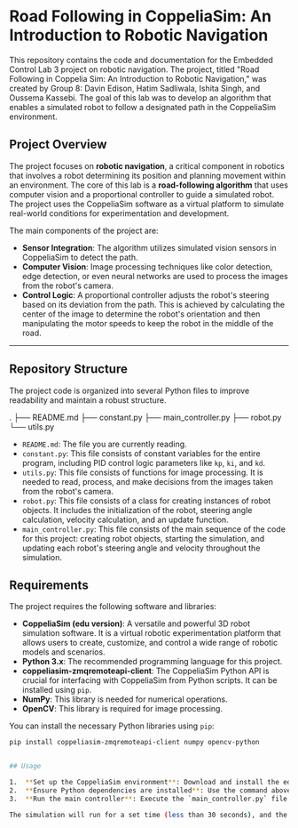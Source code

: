 # Road Following in CoppeliaSim: An Introduction to Robotic Navigation

This repository contains the code and documentation for the Embedded Control Lab 3 project on robotic navigation. The project, titled "Road Following in Coppelia Sim: An Introduction to Robotic Navigation," was created by Group 8: Davin Edison, Hatim Sadliwala, Ishita Singh, and Oussema Kassebi. The goal of this lab was to develop an algorithm that enables a simulated robot to follow a designated path in the CoppeliaSim environment.

## Project Overview

The project focuses on **robotic navigation**, a critical component in robotics that involves a robot determining its position and planning movement within an environment. The core of this lab is a **road-following algorithm** that uses computer vision and a proportional controller to guide a simulated robot. The project uses the CoppeliaSim software as a virtual platform to simulate real-world conditions for experimentation and development.

The main components of the project are:
* **Sensor Integration**: The algorithm utilizes simulated vision sensors in CoppeliaSim to detect the path.
* **Computer Vision**: Image processing techniques like color detection, edge detection, or even neural networks are used to process the images from the robot's camera.
* **Control Logic**: A proportional controller adjusts the robot's steering based on its deviation from the path. This is achieved by calculating the center of the image to determine the robot's orientation and then manipulating the motor speeds to keep the robot in the middle of the road.

---

## Repository Structure

The project code is organized into several Python files to improve readability and maintain a robust structure.

.
├── README.md
├── constant.py
├── main_controller.py
├── robot.py
└── utils.py

* `README.md`: The file you are currently reading.
* `constant.py`: This file consists of constant variables for the entire program, including PID control logic parameters like `kp`, `ki`, and `kd`.
* `utils.py`: This file consists of functions for image processing. It is needed to read, process, and make decisions from the images taken from the robot's camera.
* `robot.py`: This file consists of a class for creating instances of robot objects. It includes the initialization of the robot, steering angle calculation, velocity calculation, and an update function.
* `main_controller.py`: This file consists of the main sequence of the code for this project: creating robot objects, starting the simulation, and updating each robot's steering angle and velocity throughout the simulation.

## Requirements

The project requires the following software and libraries:

* **CoppeliaSim (edu version)**: A versatile and powerful 3D robot simulation software. It is a virtual robotic experimentation platform that allows users to create, customize, and control a wide range of robotic models and scenarios.
* **Python 3.x**: The recommended programming language for this project.
* **coppeliasim-zmqremoteapi-client**: The CoppeliaSim Python API is crucial for interfacing with CoppeliaSim from Python scripts. It can be installed using `pip`.
* **NumPy**: This library is needed for numerical operations.
* **OpenCV**: This library is required for image processing.

You can install the necessary Python libraries using `pip`:

```bash
pip install coppeliasim-zmqremoteapi-client numpy opencv-python


## Usage

1.  **Set up the CoppeliaSim environment**: Download and install the educational version of CoppeliaSim from their official website. Load the provided custom scene file, which contains predefined paths and robot models setup for the road following task.
2.  **Ensure Python dependencies are installed**: Use the command above to install the required libraries.
3.  **Run the main controller**: Execute the `main_controller.py` file to start the simulation and control the robots.

The simulation will run for a set time (less than 30 seconds), and the robots will attempt to follow the road using the implemented algorithm.
